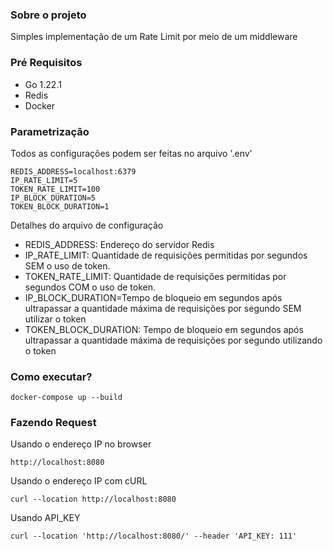 ### Sobre o projeto
Simples implementação de um Rate Limit por meio de um middleware

### Pré Requisitos
- Go 1.22.1
- Redis
- Docker

### Parametrização
Todos as configurações podem ser feitas no arquivo '.env'
```
REDIS_ADDRESS=localhost:6379
IP_RATE_LIMIT=5
TOKEN_RATE_LIMIT=100
IP_BLOCK_DURATION=5
TOKEN_BLOCK_DURATION=1
```
Detalhes do arquivo de configuração
- REDIS_ADDRESS: Endereço do servidor Redis
- IP_RATE_LIMIT: Quantidade de requisições permitidas por segundos SEM o uso de token.
- TOKEN_RATE_LIMIT: Quantidade de requisições permitidas por segundos COM o uso de token.
- IP_BLOCK_DURATION=Tempo de bloqueio em segundos após ultrapassar a quantidade máxima de requisições por segundo SEM utilizar o token
- TOKEN_BLOCK_DURATION: Tempo de bloqueio em segundos após ultrapassar a quantidade máxima de requisições por segundo utilizando o token

### Como executar?

```
docker-compose up --build
```

### Fazendo Request
Usando o endereço IP no browser
```
http://localhost:8080
```
Usando o endereço IP com cURL
```
curl --location http://localhost:8080
```
Usando API_KEY
```
curl --location 'http://localhost:8080/' --header 'API_KEY: 111'
```